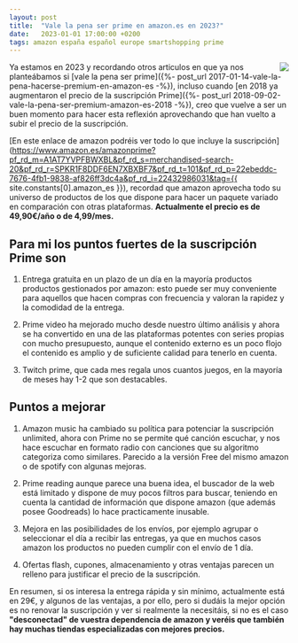 ```yaml
---
layout: post
title:  "Vale la pena ser prime en amazon.es en 2023?"
date:   2023-01-01 17:00:00 +0200
tags: amazon españa español europe smartshopping prime
---
```



<a href='https://www.amazon.es/amazonprime?pf_rd_m=A1AT7YVPFBWXBL&pf_rd_s=merchandised-search-20&pf_rd_r=SPKR1F8DDF6EN7XBXBF7&pf_rd_t=101&pf_rd_p=22ebeddc-7676-4fb1-9838-af826ff3dc4a&pf_rd_i=22432986031&tag={{ site.constants[0].amazon_es }}'><img style="float: right;" src="https://i.imgur.com/8jB0rlK.jpg"></a>
Ya estamos en 2023 y recordando otros articulos en que ya nos planteábamos si [vale la pena ser prime]({%- post_url 2017-01-14-vale-la-pena-hacerse-premium-en-amazon-es -%}), incluso cuando [en 2018 ya augmentaron el precio de la suscripción Prime]({%- post_url 2018-09-02-vale-la-pena-ser-premium-amazon-es-2018 -%}), creo que vuelve a ser un buen momento para hacer esta reflexión aprovechando que han vuelto a subir el precio de la suscripción.

[En este enlace de amazon podréis ver todo lo que incluye la suscripción](https://www.amazon.es/amazonprime?pf_rd_m=A1AT7YVPFBWXBL&pf_rd_s=merchandised-search-20&pf_rd_r=SPKR1F8DDF6EN7XBXBF7&pf_rd_t=101&pf_rd_p=22ebeddc-7676-4fb1-9838-af826ff3dc4a&pf_rd_i=22432986031&tag={{ site.constants[0].amazon_es }}), recordad que amazon aprovecha todo su universo de productos de los que dispone para hacer un paquete variado en comparación con otras plataformas. **Actualmente el precio es de 49,90€/año o de 4,99/mes.**

## Para mi los puntos fuertes de la suscripción Prime son

1. Entrega gratuita en un plazo de un día en la mayoría productos productos gestionados por amazon: esto puede ser muy conveniente para aquellos que hacen compras con frecuencia y valoran la rapidez y la comodidad de la entrega.

2. Prime video ha mejorado mucho desde nuestro último análisis y ahora se ha convertido en una de las plataformas potentes con series propias con mucho presupuesto, aunque el contenido externo es un poco flojo el contenido es amplio y de suficiente calidad para tenerlo en cuenta.

3. Twitch prime, que cada mes regala unos cuantos juegos, en la mayoría de meses hay 1-2 que son destacables.

## Puntos a mejorar

1. Amazon music ha cambiado su política para potenciar la suscripción unlimited, ahora con Prime no se permite qué canción escuchar, y nos hace escuchar en formato radio con canciones que su algoritmo categoriza como similares. Parecido a la versión Free del mismo amazon o de spotify con algunas mejoras.

2. Prime reading aunque parece una buena idea, el buscador de la web está limitado y dispone de muy pocos filtros para buscar, teniendo en cuenta la cantidad de información que dispone amazon (que además posee Goodreads) lo hace practicamente inusable.

3. Mejora en las posibilidades de los envíos, por ejemplo agrupar o seleccionar el día a recibir las entregas, ya que en muchos casos amazon los productos no pueden cumplir con el envío de 1 día.

4. Ofertas flash, cupones, almacenamiento y otras ventajas parecen un relleno para justificar el precio de la suscripción.

En resumen, si os interesa la entrega rápida y sin mínimo, actualmente está en 29€, y algunos de las ventajas, a por ello, pero si dudáis la mejor opción es no renovar la suscripción y ver si realmente la necesitáis, si no es el caso **"desconectad" de vuestra dependencia de amazon y veréis que también hay muchas tiendas especializadas con mejores precios.**

